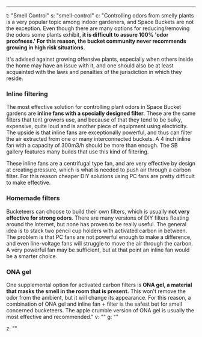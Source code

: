 ---
t: "Smell Control"
s: "smell-control"
c: "Controlling odors from smelly plants is a very popular topic among indoor gardeners, and Space Buckets are not the exception. Even though there are many options for reducing/removing the odors some plants exhibit, <strong>it is difficult to assure 100% 'odor proofness.' For this reason, the bucket community never recommends growing in high risk situations.</strong>

It's advised against growing offensive plants, especially when others inside the home may have an issue with it, and one should also be at least acquainted with the laws and penalties of the jurisdiction in which they reside.

<h3>Inline filtering</h3>
The most effective solution for controlling plant odors in Space Bucket gardens are <strong>inline fans with a specially designed filter</strong>. These are the same filters that tent growers use, and because of that they tend to be bulky, expensive, quite loud and is another piece of equipment using electricity. The upside is that inline fans are exceptionally powerful, and thus can filter the air extracted from one or many interconnected buckets. A 4 inch inline fan with a capacity of 300m3/h should be more than enough. The SB gallery features many builds that use this kind of filtering.

These inline fans are a centrifugal type fan, and are very effective by design at creating pressure, which is what is needed to push air through a carbon filter. For this reason cheaper DIY solutions using PC fans are pretty difficult to make effective.

<h3>Homemade filters</h3>
Bucketeers can choose to build their own filters, which is usually <strong>not very effective for strong odors</strong>. There are many versions of DIY filters floating around the Internet, but none has proven to be really useful. The general idea is to stack two pencil cup holders with activated carbon in between. The problem is that PC fans are not powerful enough to make a difference, and even line-voltage fans will struggle to move the air through the carbon. A very powerful fan may be sufficient, but at that point an inline fan would be a smarter choice.

<h3>ONA gel</h3>
One supplemental option for activated carbon filters is <strong>ONA gel, a material that masks the smell in the room that is present.</strong> This won't remove the odor from the ambient, but it will change its appearance. For this reason, a combination of ONA gel and inline fan + filter is the safest bet for smell concerned bucketeers. The apple crumble version of ONA gel is usually the most effective and recommended."
v: ""
g: ""

z: ""